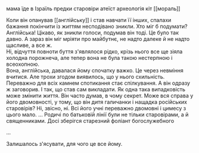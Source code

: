 мама їде в Ізраїль
предки старовіри
атеїст
археологія
кіт
[[мораль]]

Коли він опанував [[англійську]] і став навчати її інших, спалахи бажання покінчити із життям несподівано зникли. Хто міг б подумати? Англійська!
Цікаво, як зникли голоси, подумав він тоді. Це було так давно. 
А зараз він міг мріяти про майбутнє, не надто далеке й не надто щасливе, а все ж.  
Ні, відчуття повноти буття з'являлося рідко, крізь нього все ще зіяла холодна порожнеча, але тепер вона не була такою нестерпною і всеохопною.   
Вона, англійська, давалася йому спочатку важко. Це через невміння вчитися. Але трохи згодом виявилось, що у нього схильність. Переважно для всіх камнем спотикання стає спілкування. А він одразу ж заговорив. І так, що став сам викладати. 
Як одна така випадковість може змінити життя. 
Він часто думав, в чому секрет. Може вся справа у його двомовності, у тому, що він дитя галичанки і нащадка російських старовірів? Ні, звісно, ні. Всі його учні переважно двомовні і цимесу з цього мало. ...
Родичі по батьковій лінії були не тільки старовірами, а й священниками. Досі зберігся старезний фоліант богослужебного 


...

Залишалось з'ясувати, для чого це все йому.